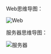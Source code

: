 Web思维导图：

![Web](https://tva1.sinaimg.cn/large/007S8ZIlly1gi6voopd2ej30wf0u0q9k.jpg)

服务器思维导图：

![服务器](https://tva1.sinaimg.cn/large/0081Kckwly1gjzlx35huuj313a0u0akg.jpg)